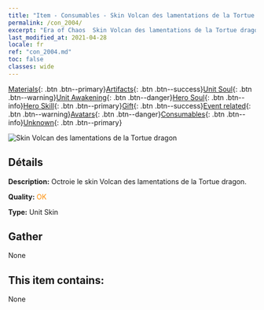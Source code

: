 ```yaml
---
title: "Item - Consumables - Skin Volcan des lamentations de la Tortue dragon"
permalink: /con_2004/
excerpt: "Era of Chaos  Skin Volcan des lamentations de la Tortue dragon"
last_modified_at: 2021-04-28
locale: fr
ref: "con_2004.md"
toc: false
classes: wide
---
```

 [Materials](/ItemsFR/){: .btn .btn--primary}[Artifacts](/ItemsFR/Artifacts/){: .btn .btn--success}[Unit Soul](/ItemsFR/UnitSoul/){: .btn .btn--warning}[Unit Awakening](/ItemsFR/UnitAwakening/){: .btn .btn--danger}[Hero Soul](/ItemsFR/HeroSoul/){: .btn .btn--info}[Hero Skill](/ItemsFR/HeroSkill/){: .btn .btn--primary}[Gift](/ItemsFR/Gift/){: .btn .btn--success}[Event related](/ItemsFR/Events/){: .btn .btn--warning}[Avatars](/ItemsFR/Avatars/){: .btn .btn--danger}[Consumables](/ItemsFR/Consumables/){: .btn .btn--info}[Unknown](/ItemsFR/Unknown/){: .btn .btn--primary}

 ![Skin Volcan des lamentations de la Tortue dragon](/images/u/ti_longguidiancangpifu.jpg)

## Détails
 **Description:** Octroie le skin Volcan des lamentations de la Tortue dragon.

 **Quality:** <span style="color: #FF8C00">OK</span>

 **Type:** Unit Skin

## Gather

  None

## This item contains:

  None

